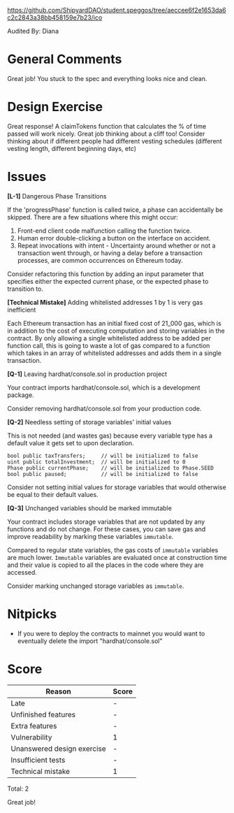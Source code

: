 https://github.com/ShipyardDAO/student.speggos/tree/aeccee6f2e1653da6c2c2843a38bb458159e7b23/ico

Audited By: Diana

# General Comments

Great job! You stuck to the spec and everything looks nice and clean. 


# Design Exercise

Great response! A claimTokens function that calculates the % of time passed will work nicely. Great job thinking about a cliff too! Consider thinking about if different people had different vesting schedules (different vesting length, different beginning days, etc) 


# Issues

**[L-1]** Dangerous Phase Transitions

If the 'progressPhase' function is called twice, a phase can accidentally 
be skipped. There are a few situations where this might occur:

1. Front-end client code malfunction calling the function twice.
2. Human error double-clicking a button on the interface on accident.
3. Repeat invocations with intent - Uncertainty around whether or not a 
transaction went through, or having a delay before a transaction processes, 
are common occurrences on Ethereum today.

Consider refactoring this function by adding an input parameter that 
specifies either the expected current phase, or the expected phase to 
transition to.


**[Technical Mistake]** Adding whitelisted addresses 1 by 1 is very gas
inefficient

Each Ethereum transaction has an initial fixed cost of 21_000 gas, which
is in addition to the cost of executing computation and storing variables
in the contract. By only allowing a single whitelisted address to be added
per function call, this is going to waste a lot of gas compared to a function
which takes in an array of whitelisted addresses and adds them in a single
transaction.


**[Q-1]** Leaving hardhat/console.sol in production project

Your contract imports hardhat/console.sol, which is a development package.

Consider removing hardhat/console.sol from your production code.


**[Q-2]** Needless setting of storage variables' initial values

This is not needed (and wastes gas) because every variable type has a 
default value it gets set to upon declaration. 

```
bool public taxTransfers;     // will be initialized to false
uint public totalInvestment;  // will be initialized to 0
Phase public currentPhase;    // will be initialized to Phase.SEED
bool public paused;           // will be initialized to false
```
Consider not setting initial values for storage variables that would
otherwise be equal to their default values.


**[Q-3]** Unchanged variables should be marked immutable

Your contract includes storage variables that are not updated by any functions
and do not change. For these cases, you can save gas and improve readability
by marking these variables `immutable`.

Compared to regular state variables, the gas costs of `immutable` 
variables are much lower. `Immutable` variables are 
evaluated once at construction time and their value is copied to all the 
places in the code where they are accessed.

Consider marking unchanged storage variables as `immutable`.


# Nitpicks

- If you were to deploy the contracts to mainnet you would want to eventually delete the import "hardhat/console.sol"


# Score

| Reason | Score |
|-|-|
| Late                       | - |
| Unfinished features        | - |
| Extra features             | - |
| Vulnerability              | 1 |
| Unanswered design exercise | - |
| Insufficient tests         | - |
| Technical mistake          | 1 |

Total: 2

Great job!
